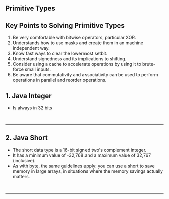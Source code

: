 ## Primitive Types

## Key Points to Solving Primitive Types
1. Be very comfortable with bitwise operators, particular XOR.
2. Understands how to use masks and create them in an machine independent way.
3. Know fast ways to clear the lowermost setbit.
4. Understand signedness and its implications to shifting.
5. Consider using a cache to accelerate operations by using it to brute-force small inputs.
6. Be aware that commutativity and associativity can be used to perform operations in parallel and reorder operations.


## 1. Java Integer
- Is always in 32 bits

<br>
<hr>


## 2. Java Short
- The short data type is a 16-bit signed two's complement integer. 
- It has a minimum value of -32,768 and a maximum value of 32,767 (inclusive). 
- As with byte, the same guidelines apply: you can use a short to save memory in large arrays, in situations where the memory savings actually matters.

<br>
<hr>

